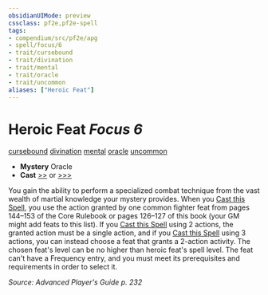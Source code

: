 ```yaml
---
obsidianUIMode: preview
cssclass: pf2e,pf2e-spell
tags:
- compendium/src/pf2e/apg
- spell/focus/6
- trait/cursebound
- trait/divination
- trait/mental
- trait/oracle
- trait/uncommon
aliases: ["Heroic Feat"]
---
```

# Heroic Feat *Focus 6*   
[cursebound](../../Rules/traits/cursebound-apg.md)  [divination](../../Rules/traits/divination.md)  [mental](../../Rules/traits/mental.md)  [oracle](../../Rules/traits/oracle-apg.md)  [uncommon](../../Rules/traits/uncommon.md)  

- **Mystery** Oracle
- **Cast** [>>](../../Rules/core-rulebook/chapter-9-playing-the-game.md#Actions "Two-Action") or [>>>](../../Rules/core-rulebook/chapter-9-playing-the-game.md#Actions "Three-Action") 

You gain the ability to perform a specialized combat technique from the vast wealth of martial knowledge your mystery provides. When you [Cast this Spell](../../Rules/actions/cast-a-spell.md), you use the action granted by one common fighter feat from pages 144–153 of the Core Rulebook or pages 126–127 of this book (your GM might add feats to this list). If you [Cast this Spell](../../Rules/actions/cast-a-spell.md) using 2 actions, the granted action must be a single action, and if you [Cast this Spell](../../Rules/actions/cast-a-spell.md) using 3 actions, you can instead choose a feat that grants a 2-action activity. The chosen feat's level can be no higher than heroic feat's spell level. The feat can't have a Frequency entry, and you must meet its prerequisites and requirements in order to select it.

*Source: Advanced Player's Guide p. 232*